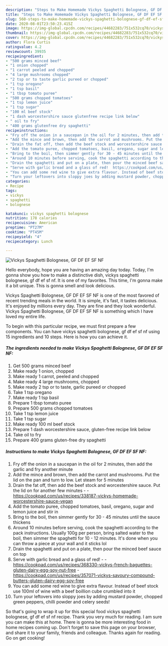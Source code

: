 ```yaml
---
description: "Steps to Make Homemade Vickys Spaghetti Bolognese, GF DF EF SF NF"
title: "Steps to Make Homemade Vickys Spaghetti Bolognese, GF DF EF SF NF"
slug: 560-steps-to-make-homemade-vickys-spaghetti-bolognese-gf-df-ef-sf-nf
date: 2020-08-01T23:50:23.415Z
image: https://img-global.cpcdn.com/recipes/44682283/751x532cq70/vickys-spaghetti-bolognese-gf-df-ef-sf-nf-recipe-main-photo.jpg
thumbnail: https://img-global.cpcdn.com/recipes/44682283/751x532cq70/vickys-spaghetti-bolognese-gf-df-ef-sf-nf-recipe-main-photo.jpg
cover: https://img-global.cpcdn.com/recipes/44682283/751x532cq70/vickys-spaghetti-bolognese-gf-df-ef-sf-nf-recipe-main-photo.jpg
author: Flora Curtis
ratingvalue: 4.2
reviewcount: 39935
recipeingredient:
- "500 grams minced beef"
- "1 onion chopped"
- "1 carrot peeled and chopped"
- "4 large mushrooms chopped"
- "2 tsp or to taste garlic pureed or chopped"
- "1 tsp oregano"
- "1 tsp basil"
- "1 tbsp tomato puree"
- "500 grams chopped tomatoes"
- "1 tsp lemon juice"
- "1 tsp sugar"
- "100 ml beef stock"
- "1 dash worcestershire sauce glutenfree recipe link below"
- " oil to fry"
- "400 grams glutenfree dry spaghetti"
recipeinstructions:
- "Fry off the onion in a saucepan in the oil for 2 minutes, then add the garlic and fry another minute"
- "Add the mince and brown, then add the carrot and mushrooms. Put the lid on the pan and turn to low. Let steam for 5 minutes"
- "Drain the fat off, then add the beef stock and worcestershire sauce. Put the lid on for another few minutes  https://cookpad.com/us/recipes/338187-vickys-homemade-worcestershire-sauce-vegan"
- "Add the tomato puree, chopped tomatoes, basil, oregano, sugar and lemon juice and stir in"
- "Bring to the boil, then simmer gently for 30 - 45 minutes until the sauce thickens"
- "Around 10 minutes before serving, cook the spaghetti according to the pack instructions. Usually 100g per person, bring salted water to the boil, then simmer the spaghetti for 10 - 12 minutes. It&#39;s done when you can throw a piece at your wall and it sticks lol"
- "Drain the spaghetti and put on a plate, then pour the minced beef sauce on top"
- "Serve with garlic bread and a glass of red!  https://cookpad.com/us/recipes/368330-vickys-french-baguettes-gluten-dairy-egg-soy-nut-free https://cookpad.com/us/recipes/357071-vickys-savoury-compound-butters-gluten-dairy-egg-soy-free"
- "You can add some red wine to give extra flavour. Instead of beef stock use 100ml of wine with a beef boillion cube crumbled into it"
- "Turn your leftovers into sloppy joes by adding mustard powder, chopped green peppers, chilli powder and celery seeds!"
categories:
- Recipe
tags:
- vickys
- spaghetti
- bolognese

katakunci: vickys spaghetti bolognese 
nutrition: 178 calories
recipecuisine: American
preptime: "PT27M"
cooktime: "PT45M"
recipeyield: "4"
recipecategory: Lunch

---
```



![Vickys Spaghetti Bolognese, GF DF EF SF NF](https://img-global.cpcdn.com/recipes/44682283/751x532cq70/vickys-spaghetti-bolognese-gf-df-ef-sf-nf-recipe-main-photo.jpg)

Hello everybody, hope you are having an amazing day today. Today, I'm gonna show you how to make a distinctive dish, vickys spaghetti bolognese, gf df ef sf nf. It is one of my favorites. This time, I'm gonna make it a bit unique. This is gonna smell and look delicious.



Vickys Spaghetti Bolognese, GF DF EF SF NF is one of the most favored of recent trending meals in the world. It is simple, it's fast, it tastes delicious. It's enjoyed by millions every day. They are fine and they look wonderful. Vickys Spaghetti Bolognese, GF DF EF SF NF is something which I have loved my entire life.


To begin with this particular recipe, we must first prepare a few components. You can have vickys spaghetti bolognese, gf df ef sf nf using 15 ingredients and 10 steps. Here is how you can achieve it.

<!--inarticleads1-->

##### The ingredients needed to make Vickys Spaghetti Bolognese, GF DF EF SF NF:

1. Get 500 grams minced beef
1. Make ready 1 onion, chopped
1. Make ready 1 carrot, peeled and chopped
1. Make ready 4 large mushrooms, chopped
1. Make ready 2 tsp or to taste, garlic pureed or chopped
1. Take 1 tsp oregano
1. Make ready 1 tsp basil
1. Prepare 1 tbsp tomato puree
1. Prepare 500 grams chopped tomatoes
1. Take 1 tsp lemon juice
1. Take 1 tsp sugar
1. Make ready 100 ml beef stock
1. Prepare 1 dash worcestershire sauce, gluten-free recipe link below
1. Take  oil to fry
1. Prepare 400 grams gluten-free dry spaghetti




<!--inarticleads2-->

##### Instructions to make Vickys Spaghetti Bolognese, GF DF EF SF NF:

1. Fry off the onion in a saucepan in the oil for 2 minutes, then add the garlic and fry another minute
1. Add the mince and brown, then add the carrot and mushrooms. Put the lid on the pan and turn to low. Let steam for 5 minutes
1. Drain the fat off, then add the beef stock and worcestershire sauce. Put the lid on for another few minutes -  - https://cookpad.com/us/recipes/338187-vickys-homemade-worcestershire-sauce-vegan
1. Add the tomato puree, chopped tomatoes, basil, oregano, sugar and lemon juice and stir in
1. Bring to the boil, then simmer gently for 30 - 45 minutes until the sauce thickens
1. Around 10 minutes before serving, cook the spaghetti according to the pack instructions. Usually 100g per person, bring salted water to the boil, then simmer the spaghetti for 10 - 12 minutes. It&#39;s done when you can throw a piece at your wall and it sticks lol
1. Drain the spaghetti and put on a plate, then pour the minced beef sauce on top
1. Serve with garlic bread and a glass of red! -  - https://cookpad.com/us/recipes/368330-vickys-french-baguettes-gluten-dairy-egg-soy-nut-free - https://cookpad.com/us/recipes/357071-vickys-savoury-compound-butters-gluten-dairy-egg-soy-free
1. You can add some red wine to give extra flavour. Instead of beef stock use 100ml of wine with a beef boillion cube crumbled into it
1. Turn your leftovers into sloppy joes by adding mustard powder, chopped green peppers, chilli powder and celery seeds!




So that's going to wrap it up for this special food vickys spaghetti bolognese, gf df ef sf nf recipe. Thank you very much for reading. I am sure you can make this at home. There is gonna be more interesting food in home recipes coming up. Don't forget to save this page on your browser, and share it to your family, friends and colleague. Thanks again for reading. Go on get cooking!

